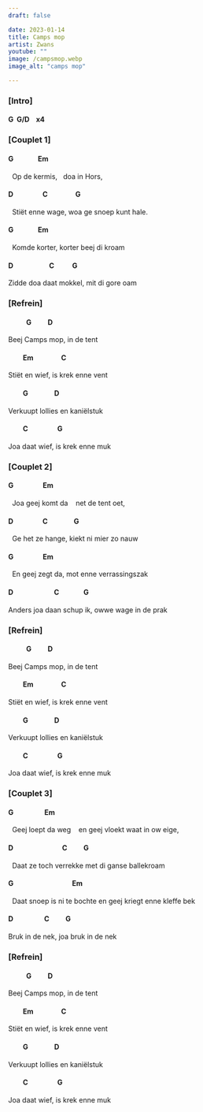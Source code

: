 ```yaml
---
draft: false

date: 2023-01-14
title: Camps mop
artist: Zwans
youtube: "" 
image: /campsmop.webp
image_alt: "camps mop"

---
```


### [Intro]

#### G&nbsp;&nbsp;G/D&nbsp;&nbsp;&nbsp;&nbsp;x4

### [Couplet 1]

#### G&nbsp;&nbsp;&nbsp;&nbsp;&nbsp;&nbsp;&nbsp;&nbsp;&nbsp;&nbsp;&nbsp;&nbsp;&nbsp;&nbsp;&nbsp;Em             
&nbsp;&nbsp;Op de kermis, &nbsp;&nbsp;doa in Hors, 
#### D&nbsp;&nbsp;&nbsp;&nbsp;&nbsp;&nbsp;&nbsp;&nbsp;&nbsp;&nbsp;&nbsp;&nbsp;&nbsp;&nbsp;&nbsp;&nbsp;&nbsp;&nbsp;C&nbsp;&nbsp;&nbsp;&nbsp;&nbsp;&nbsp;&nbsp;&nbsp;&nbsp;&nbsp;&nbsp;&nbsp;&nbsp;&nbsp;&nbsp;&nbsp;&nbsp;G 
&nbsp;&nbsp;Stiët enne wage, woa ge snoep kunt hale.

#### G&nbsp;&nbsp;&nbsp;&nbsp;&nbsp;&nbsp;&nbsp;&nbsp;&nbsp;&nbsp;&nbsp;&nbsp;&nbsp;&nbsp;&nbsp;Em 
&nbsp;&nbsp;Komde korter, korter beej di kroam 
#### D&nbsp;&nbsp;&nbsp;&nbsp;&nbsp;&nbsp;&nbsp;&nbsp;&nbsp;&nbsp;&nbsp;&nbsp;&nbsp;&nbsp;&nbsp;&nbsp;&nbsp;&nbsp;&nbsp;&nbsp;&nbsp;&nbsp;C&nbsp;&nbsp;&nbsp;&nbsp;&nbsp;&nbsp;&nbsp;&nbsp;&nbsp;&nbsp;&nbsp;G
Zidde doa daat mokkel, mit di gore oam 

### [Refrein]

#### &nbsp;&nbsp;&nbsp;&nbsp;&nbsp;&nbsp;&nbsp;&nbsp;&nbsp;&nbsp;&nbsp;G&nbsp;&nbsp;&nbsp;&nbsp;&nbsp;&nbsp;&nbsp;&nbsp;&nbsp;&nbsp;D
Beej Camps mop, in de tent
#### &nbsp;&nbsp;&nbsp;&nbsp;&nbsp;&nbsp;&nbsp;&nbsp;&nbsp;Em&nbsp;&nbsp;&nbsp;&nbsp;&nbsp;&nbsp;&nbsp;&nbsp;&nbsp;&nbsp;&nbsp;&nbsp;&nbsp;&nbsp;&nbsp;&nbsp;&nbsp;C
Stiët en wief, is krek enne vent

#### &nbsp;&nbsp;&nbsp;&nbsp;&nbsp;&nbsp;&nbsp;&nbsp;&nbsp;G&nbsp;&nbsp;&nbsp;&nbsp;&nbsp;&nbsp;&nbsp;&nbsp;&nbsp;&nbsp;&nbsp;&nbsp;&nbsp;&nbsp;&nbsp;&nbsp;D
Verkuupt lollies en kaniëlstuk 
#### &nbsp;&nbsp;&nbsp;&nbsp;&nbsp;&nbsp;&nbsp;&nbsp;&nbsp;C&nbsp;&nbsp;&nbsp;&nbsp;&nbsp;&nbsp;&nbsp;&nbsp;&nbsp;&nbsp;&nbsp;&nbsp;&nbsp;&nbsp;&nbsp;&nbsp;&nbsp;&nbsp;G
Joa daat wief, is krek enne muk 

### [Couplet 2]

#### G&nbsp;&nbsp;&nbsp;&nbsp;&nbsp;&nbsp;&nbsp;&nbsp;&nbsp;&nbsp;&nbsp;&nbsp;&nbsp;&nbsp;&nbsp;&nbsp;&nbsp;&nbsp;Em
&nbsp;&nbsp;Joa geej komt da &nbsp;&nbsp;&nbsp;net de tent oet, 
#### D&nbsp;&nbsp;&nbsp;&nbsp;&nbsp;&nbsp;&nbsp;&nbsp;&nbsp;&nbsp;&nbsp;&nbsp;&nbsp;&nbsp;&nbsp;&nbsp;&nbsp;&nbsp;C&nbsp;&nbsp;&nbsp;&nbsp;&nbsp;&nbsp;&nbsp;&nbsp;&nbsp;&nbsp;&nbsp;&nbsp;&nbsp;&nbsp;&nbsp;&nbsp;G 
&nbsp;&nbsp;Ge het ze hange, kiekt ni mier zo nauw

#### G&nbsp;&nbsp;&nbsp;&nbsp;&nbsp;&nbsp;&nbsp;&nbsp;&nbsp;&nbsp;&nbsp;&nbsp;&nbsp;&nbsp;&nbsp;&nbsp;&nbsp;&nbsp;Em
&nbsp;&nbsp;En geej zegt da, mot enne verrassingszak 
#### D&nbsp;&nbsp;&nbsp;&nbsp;&nbsp;&nbsp;&nbsp;&nbsp;&nbsp;&nbsp;&nbsp;&nbsp;&nbsp;&nbsp;&nbsp;&nbsp;&nbsp;&nbsp;&nbsp;&nbsp;&nbsp;&nbsp;&nbsp;&nbsp;&nbsp;C&nbsp;&nbsp;&nbsp;&nbsp;&nbsp;&nbsp;&nbsp;&nbsp;&nbsp;&nbsp;&nbsp;&nbsp;&nbsp;&nbsp;&nbsp;G
Anders joa daan schup ik, owwe wage in de prak

### [Refrein]

#### &nbsp;&nbsp;&nbsp;&nbsp;&nbsp;&nbsp;&nbsp;&nbsp;&nbsp;&nbsp;&nbsp;G&nbsp;&nbsp;&nbsp;&nbsp;&nbsp;&nbsp;&nbsp;&nbsp;&nbsp;&nbsp;D
Beej Camps mop, in de tent
#### &nbsp;&nbsp;&nbsp;&nbsp;&nbsp;&nbsp;&nbsp;&nbsp;&nbsp;Em&nbsp;&nbsp;&nbsp;&nbsp;&nbsp;&nbsp;&nbsp;&nbsp;&nbsp;&nbsp;&nbsp;&nbsp;&nbsp;&nbsp;&nbsp;&nbsp;&nbsp;C
Stiët en wief, is krek enne vent

#### &nbsp;&nbsp;&nbsp;&nbsp;&nbsp;&nbsp;&nbsp;&nbsp;&nbsp;G&nbsp;&nbsp;&nbsp;&nbsp;&nbsp;&nbsp;&nbsp;&nbsp;&nbsp;&nbsp;&nbsp;&nbsp;&nbsp;&nbsp;&nbsp;&nbsp;D
Verkuupt lollies en kaniëlstuk 
#### &nbsp;&nbsp;&nbsp;&nbsp;&nbsp;&nbsp;&nbsp;&nbsp;&nbsp;C&nbsp;&nbsp;&nbsp;&nbsp;&nbsp;&nbsp;&nbsp;&nbsp;&nbsp;&nbsp;&nbsp;&nbsp;&nbsp;&nbsp;&nbsp;&nbsp;&nbsp;&nbsp;G
Joa daat wief, is krek enne muk   

### [Couplet 3]

#### G&nbsp;&nbsp;&nbsp;&nbsp;&nbsp;&nbsp;&nbsp;&nbsp;&nbsp;&nbsp;&nbsp;&nbsp;&nbsp;&nbsp;&nbsp;&nbsp;&nbsp;&nbsp;&nbsp;Em
&nbsp;&nbsp;Geej loept da weg &nbsp;&nbsp;&nbsp;en geej vloekt waat in ow eige, 
#### D&nbsp;&nbsp;&nbsp;&nbsp;&nbsp;&nbsp;&nbsp;&nbsp;&nbsp;&nbsp;&nbsp;&nbsp;&nbsp;&nbsp;&nbsp;&nbsp;&nbsp;&nbsp;&nbsp;&nbsp;&nbsp;&nbsp;&nbsp;&nbsp;&nbsp;&nbsp;&nbsp;&nbsp;&nbsp;&nbsp;C&nbsp;&nbsp;&nbsp;&nbsp;&nbsp;&nbsp;&nbsp;&nbsp;&nbsp;&nbsp;G 
&nbsp;&nbsp;Daat ze toch verrekke met di ganse ballekroam

#### G&nbsp;&nbsp;&nbsp;&nbsp;&nbsp;&nbsp;&nbsp;&nbsp;&nbsp;&nbsp;&nbsp;&nbsp;&nbsp;&nbsp;&nbsp;&nbsp;&nbsp;&nbsp;&nbsp;&nbsp;&nbsp;&nbsp;&nbsp;&nbsp;&nbsp;&nbsp;&nbsp;&nbsp;&nbsp;&nbsp;&nbsp;&nbsp;&nbsp;&nbsp;&nbsp;&nbsp;Em
&nbsp;&nbsp;Daat snoep is ni te bochte en geej kriegt enne kleffe bek 
#### D&nbsp;&nbsp;&nbsp;&nbsp;&nbsp;&nbsp;&nbsp;&nbsp;&nbsp;&nbsp;&nbsp;&nbsp;&nbsp;&nbsp;&nbsp;&nbsp;&nbsp;&nbsp;&nbsp;C&nbsp;&nbsp;&nbsp;&nbsp;&nbsp;&nbsp;&nbsp;&nbsp;&nbsp;&nbsp;G
Bruk in de nek, joa bruk in de nek

### [Refrein]

#### &nbsp;&nbsp;&nbsp;&nbsp;&nbsp;&nbsp;&nbsp;&nbsp;&nbsp;&nbsp;&nbsp;G&nbsp;&nbsp;&nbsp;&nbsp;&nbsp;&nbsp;&nbsp;&nbsp;&nbsp;&nbsp;D
Beej Camps mop, in de tent
#### &nbsp;&nbsp;&nbsp;&nbsp;&nbsp;&nbsp;&nbsp;&nbsp;&nbsp;Em&nbsp;&nbsp;&nbsp;&nbsp;&nbsp;&nbsp;&nbsp;&nbsp;&nbsp;&nbsp;&nbsp;&nbsp;&nbsp;&nbsp;&nbsp;&nbsp;&nbsp;C
Stiët en wief, is krek enne vent

#### &nbsp;&nbsp;&nbsp;&nbsp;&nbsp;&nbsp;&nbsp;&nbsp;&nbsp;G&nbsp;&nbsp;&nbsp;&nbsp;&nbsp;&nbsp;&nbsp;&nbsp;&nbsp;&nbsp;&nbsp;&nbsp;&nbsp;&nbsp;&nbsp;&nbsp;D
Verkuupt lollies en kaniëlstuk 
#### &nbsp;&nbsp;&nbsp;&nbsp;&nbsp;&nbsp;&nbsp;&nbsp;&nbsp;C&nbsp;&nbsp;&nbsp;&nbsp;&nbsp;&nbsp;&nbsp;&nbsp;&nbsp;&nbsp;&nbsp;&nbsp;&nbsp;&nbsp;&nbsp;&nbsp;&nbsp;&nbsp;G
Joa daat wief, is krek enne muk 

